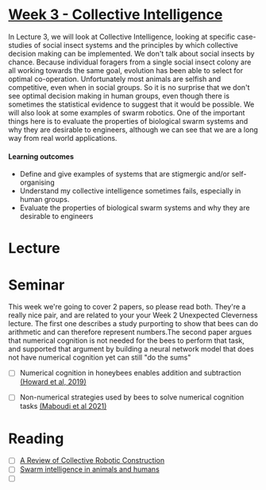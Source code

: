 # [Week 3 - Collective Intelligence](https://canvas.sussex.ac.uk/courses/34991/pages/week-3-collective-intelligence?module_item_id=1509127)
In Lecture 3, we will look at Collective Intelligence, looking at specific case-studies of social insect systems and the principles by which collective decision making can be implemented. We don't talk about social insects by chance. Because individual foragers from a single social insect colony are all working towards the same goal, evolution has been able to select for optimal co-operation. Unfortunately most animals are selfish and competitive, even when in social groups. So it is no surprise that we don't see optimal decision making in human groups, even though there is sometimes the statistical evidence to suggest that it would be possible. We will also look at some examples of swarm robotics. One of the important things here is to evaluate the properties of biological swarm systems and why they are desirable to engineers, although we can see that we are a long way from real world applications.

#### Learning outcomes 
- Define and give examples of systems that are stigmergic and/or self-organising
- Understand my collective intelligence sometimes fails, especially in human groups.
- Evaluate the properties of biological swarm systems and why they are desirable to engineers

# Lecture 


# Seminar 
This week we're going to cover 2 papers, so please read both. They're a really nice pair, and are related to your your Week 2 Unexpected Cleverness lecture. The first one describes a study purporting to show that bees can do arithmetic and can therefore represent numbers.The second paper argues that numerical cognition is not needed for the bees to perform that task, and supported that argument by building a neural network model that does not have numerical cognition yet can still "do the sums"
- [ ] Numerical cognition in honeybees enables addition and subtraction [(Howard et al, 2019)]()
- [ ] Non-numerical strategies used by bees to solve numerical cognition tasks [(Maboudi et al 2021)]()


# Reading
- [ ] [A Review of Collective Robotic Construction]()
- [ ] [Swarm intelligence in animals and humans]()
- [ ] []()
